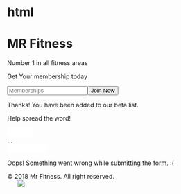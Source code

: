 # html
<html data-wf-domain="matthews-first-project-0b0f61.webflow.io" data-wf-page="5bb602847d2f957848b5c9d4" data-wf-site="5bb602837d2f955c39b5c9d1" data-wf-status="1" class="w-mod-js wf-robotocondensed-n4-active wf-robotocondensed-n7-active wf-active"><head><meta charset="utf-8"><title>Matthew's First Project</title><meta content="width=device-width, initial-scale=1" name="viewport"><meta content="Webflow" name="generator"><link href="https://uploads-ssl.webflow.com/5bb602837d2f955c39b5c9d1/css/matthews-first-project-0b0f61.webflow.e0c08a4d9.css" rel="stylesheet" type="text/css"><script src="https://ajax.googleapis.com/ajax/libs/webfont/1.4.7/webfont.js" type="text/javascript"></script><link rel="stylesheet" href="http://fonts.googleapis.com/css?family=Roboto+Condensed:regular,700"><script type="text/javascript">WebFont.load({  google: {    families: ["Roboto Condensed:regular,700"]  }});</script><!--[if lt IE 9]><script src="https://cdnjs.cloudflare.com/ajax/libs/html5shiv/3.7.3/html5shiv.min.js" type="text/javascript"></script><![endif]--><script type="text/javascript">!function(o,c){var n=c.documentElement,t=" w-mod-";n.className+=t+"js",("ontouchstart"in o||o.DocumentTouch&&c instanceof DocumentTouch)&&(n.className+=t+"touch")}(window,document);</script><link href="https://y7v4p6k4.ssl.hwcdn.net/placeholder/favicon.ico" rel="shortcut icon" type="image/x-icon"><link href="https://daks2k3a4ib2z.cloudfront.net/img/webclip.png" rel="apple-touch-icon"></head><body class="body"><div class="container w-container"><h1 class="logo">MR Fitness</h1><p class="subtitle">Number 1 in all fitness areas</p><div class="join-wrapper w-clearfix"><div class="beta-line"></div><p class="join">Get Your membership today</p><div class="beta-line"></div></div><div class="sign-up-form w-form"><form name="wf-form-signup-form" data-name="Signup Form" class="w-clearfix"><input type="email" name="email" data-name="Email" required="" maxlength="256" placeholder="Memberships" class="field w-input"><input type="submit" value="Join Now" data-wait="Please wait..." class="button w-button"></form><div class="success-message w-form-done"><p>Thanks! You have been added to our beta list.&nbsp;</p><p class="spread-word">Help spread the word!</p><div class="social-widget-wrapper w-clearfix"><div class="social-widget w-widget w-widget-twitter"><iframe src="//platform.twitter.com/widgets/tweet_button.html#url=http%3A%2F%2Fwebflow.com&amp;counturl=webflow.com&amp;text=Check%20out%20this%20site&amp;count=horizontal&amp;size=m&amp;dnt=true" scrolling="no" frameborder="0" allowtransparency="true" style="border: none; overflow: hidden; width: 62px; height: 21px;"></iframe><div class="w-widget-twitter-count-shim"><div class="w-widget-twitter-count-inner">...</div></div></div><div class="social-widget w-widget w-widget-facebook"><iframe src="//www.facebook.com/plugins/like.php?href=https%3A%2F%2Ffacebook.com%2Fwebflow&amp;layout=button_count&amp;locale=en_US&amp;action=like&amp;show_faces=false&amp;share=false" scrolling="no" frameborder="0" allowtransparency="true" style="border: none; overflow: hidden; width: 90px; height: 20px;"></iframe></div></div></div><div class="error-message w-form-fail"><p>Oops! Something went wrong while submitting the form. :(</p></div></div></div><div class="footer-section"><div class="w-container"><div class="w-row"><div class="w-col w-col-6 w-col-small-6"><div class="copyright">© 2018 Mr Fitness. All right reserved.&nbsp;</div></div><div class="align-right w-col w-col-6 w-col-small-6"><a href="http://facebook.com/webflowapp" class="social-btn w-inline-block"><img src="https://uploads-ssl.webflow.com/5bb602837d2f955c39b5c9d1/5bb602847d2f953d8fb5c9da_facebook-icon.svg" alt=""></a><a href="http://twitter.com/webflowapp" class="social-btn w-inline-block"><img src="https://uploads-ssl.webflow.com/5bb602837d2f955c39b5c9d1/5bb602847d2f955ddcb5c9dc_twitter-icon.svg" alt=""></a><a href="mailto:support@webflow.com" class="social-btn w-inline-block"><img src="https://uploads-ssl.webflow.com/5bb602837d2f955c39b5c9d1/5bb602847d2f952efbb5c9db_email-icon.svg" alt=""></a></div></div></div></div><script src="https://code.jquery.com/jquery-3.3.1.min.js" type="text/javascript" integrity="sha256-FgpCb/KJQlLNfOu91ta32o/NMZxltwRo8QtmkMRdAu8=" crossorigin="anonymous"></script><script src="https://uploads-ssl.webflow.com/5bb602837d2f955c39b5c9d1/js/webflow.deccbcea3.js" type="text/javascript"></script><!--[if lte IE 9]><script src="//cdnjs.cloudflare.com/ajax/libs/placeholders/3.0.2/placeholders.min.js"></script><![endif]-->
<a class="w-webflow-badge" href="https://webflow.com?utm_campaign=brandjs"><img src="https://d1otoma47x30pg.cloudfront.net/img/webflow-badge-icon.60efbf6ec9.svg" style="margin-right: 8px; width: 16px;"><img src="https://d1otoma47x30pg.cloudfront.net/img/webflow-badge-text.6faa6a38cd.svg"></a></body></html>

